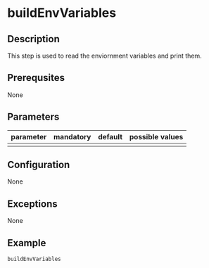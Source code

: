 # buildEnvVariables

## Description
This step is used to read the enviornment variables and print them.

## Prerequsites
None

## Parameters

| parameter | mandatory | default | possible values |
| ----------|-----------|---------|-----------------|
|  |  |  |  |



## Configuration

None

## Exceptions

None

## Example

```groovy
buildEnvVariables
```
